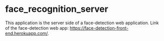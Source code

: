 # face_recognition_server

This application is the server side of a face-detection web application. Link of the face-detection web app: https://face-detection-front-end.herokuapp.com/.
